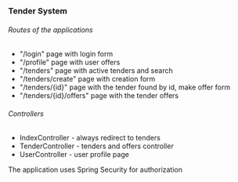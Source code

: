### Tender System
###### Routes of the applications
- "/login" page with login form
- "/profile" page with user offers
- "/tenders" page with active tenders and search
- "/tenders/create" page with creation form
- "/tenders/{id}" page with the tender found by id, make offer form
- "/tenders/{id}/offers" page with the tender offers

###### Controllers
- IndexController - always redirect to tenders
- TenderController - tenders and offers controller
- UserController - user profile page

The application uses Spring Security for authorization
